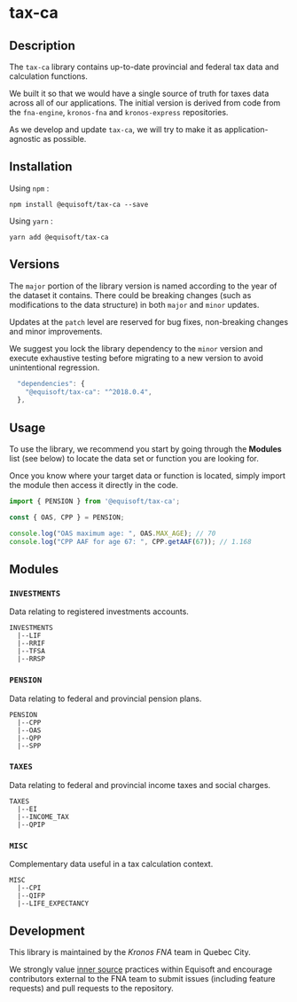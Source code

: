 # tax-ca

## Description

The `tax-ca` library contains up-to-date provincial and federal tax data and calculation functions.

We built it so that we would have a single source of truth for taxes data across all of our applications.  The initial version is derived from code from the `fna-engine`, `kronos-fna` and `kronos-express` repositories.

As we develop and update `tax-ca`, we will try to make it as application-agnostic as possible.

## Installation

Using `npm` : 
```
npm install @equisoft/tax-ca --save
```

Using `yarn` :
```
yarn add @equisoft/tax-ca
```

## Versions

The `major` portion of the library version is named according to the year of the dataset it contains. There could be breaking changes (such as modifications to the data structure) in both `major` and `minor` updates.

Updates at the `patch` level are reserved for bug fixes, non-breaking changes and minor improvements.

We suggest you lock the library dependency to the `minor` version and execute exhaustive testing before migrating to a new version to avoid unintentional regression.

```javascript
  "dependencies": {
    "@equisoft/tax-ca": "^2018.0.4",
  },
```


## Usage

To use the library, we recommend you start by going through the **Modules** list (see below) to locate the data set or function you are looking for.

Once you know where your target data or function is located, simply import the module then access it directly in the code.

```javascript
import { PENSION } from '@equisoft/tax-ca';

const { OAS, CPP } = PENSION;

console.log("OAS maximum age: ", OAS.MAX_AGE); // 70
console.log("CPP AAF for age 67: ", CPP.getAAF(67)); // 1.168
```


## Modules

### `INVESTMENTS`

Data relating to registered investments accounts.

```
INVESTMENTS
  |--LIF
  |--RRIF
  |--TFSA
  |--RRSP
```

### `PENSION`

Data relating to federal and provincial pension plans.

```
PENSION
  |--CPP
  |--OAS
  |--QPP
  |--SPP
```

### `TAXES`

Data relating to federal and provincial income taxes and social charges.

```
TAXES
  |--EI
  |--INCOME_TAX
  |--QPIP
```

### `MISC`

Complementary data useful in a tax calculation context.

```
MISC
  |--CPI
  |--QIFP
  |--LIFE_EXPECTANCY
```


## Development

This library is maintained by the _Kronos FNA_ team in Quebec City.

We strongly value [inner source](https://en.wikipedia.org/wiki/Inner_source) practices within Equisoft and encourage contributors external to the FNA team to submit issues (including feature requests) and pull requests to the repository. 